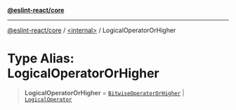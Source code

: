 [**@eslint-react/core**](../../README.md)

***

[@eslint-react/core](../../README.md) / [\<internal\>](../README.md) / LogicalOperatorOrHigher

# Type Alias: LogicalOperatorOrHigher

> **LogicalOperatorOrHigher** = [`BitwiseOperatorOrHigher`](BitwiseOperatorOrHigher.md) \| [`LogicalOperator`](LogicalOperator.md)
